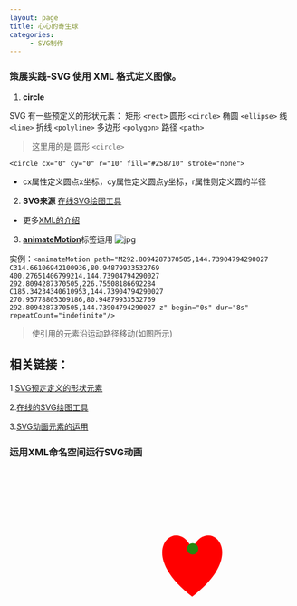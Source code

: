 ```yaml
---
layout: page
title: 心心的寄生球
categories:
     - SVG制作
---
```


### 策展实践-SVG 使用 XML 格式定义图像。
1. **circle**

SVG 有一些预定义的形状元素：
矩形 `<rect>`
圆形 `<circle>`
椭圆 `<ellipse>`
线 `<line>`
折线 `<polyline>`
多边形 `<polygon>`
路径 `<path>`

> 这里用的是 圆形 `<circle>`

    <circle cx="0" cy="0" r="10" fill="#258710" stroke="none">
   
* cx属性定义圆点x坐标，cy属性定义圆点y坐标，r属性则定义圆的半径


2. **SVG来源**
[在线SVG绘图工具][1]

* 更多[XML的介绍][2]

3. [**animateMotion**][3]标签运用
![jpg](/he1mo/assets/images/animatemotion.png)

  实例：`<animateMotion path="M292.8094287370505,144.73904794290027 C314.66106942100936,80.94879933532769 400.27651406799214,144.73904794290027 292.8094287370505,226.75508186692284 C185.34234340610953,144.73904794290027 270.95778805309186,80.94879933532769 292.8094287370505,144.73904794290027 z" begin="0s" dur="8s" repeatCount="indefinite"/>`

> 使引用的元素沿运动路径移动(如图所示)

  [1]: https://c.runoob.com/more/svgeditor/
  [2]: https://www.w3.org/2000/svg
  [3]: https://www.w3cschool.cn/doc_svg/svg-element-animatemotion.html?lang=en
  
## 相关链接：
1.[SVG预定定义的形状元素][4]

2.[在线的SVG绘图工具][5] 

3.[SVG动画元素的运用][6]


  [4]: https://c.runoob.com/more/svgeditor/
  [5]: https://www.w3.org/2000/svg
  [6]: https://www.w3cschool.cn/doc_svg/svg-element-animatemotion.html?lang=en

### 运用XML命名空间运行SVG动画 



<html>
	<head>
		<meta charset="utf-8">
		<title></title>
	</head>
<svg width="400	" height="340" viewbox="0 0 340 340"  xmlns="http://www.w3.org/2000/svg">
     <path d="M292.8094287370505,144.73904794290027 C314.66106942100936,80.94879933532769 400.27651406799214,144.73904794290027 292.8094287370505,226.75508186692284 C185.34234340610953,144.73904794290027 270.95778805309186,80.94879933532769 292.8094287370505,144.73904794290027 z" stroke-width="1.5" stroke="none" fill="red"/>
    <circle cx="0" cy="0" r="10" fill="#258710" stroke="none">
      <animateMotion path="M292.8094287370505,144.73904794290027 C314.66106942100936,80.94879933532769 400.27651406799214,144.73904794290027 292.8094287370505,226.75508186692284 C185.34234340610953,144.73904794290027 270.95778805309186,80.94879933532769 292.8094287370505,144.73904794290027 z" begin="0s" dur="8s" repeatCount="indefinite"/>

</svg>
</body>
</html>


